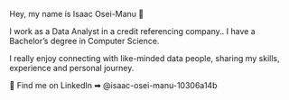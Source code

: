 Hey, my name is Isaac Osei-Manu 👋 

I work as a Data Analyst in a credit referencing company.. I have a Bachelor’s degree in Computer Science.

I really enjoy connecting with like-minded data people, sharing my skills, experience and personal journey. 

🏢 Find me on LinkedIn ➡︎ @isaac-osei-manu-10306a14b

<!---
Blacc7/Blacc7 is a ✨ special ✨ repository because its `README.md` (this file) appears on your GitHub profile.
You can click the Preview link to take a look at your changes.
--->
